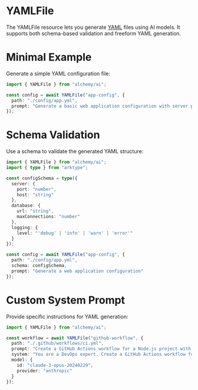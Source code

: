 # YAMLFile

The YAMLFile resource lets you generate [YAML](https://yaml.org/) files using AI models. It supports both schema-based validation and freeform YAML generation.

# Minimal Example

Generate a simple YAML configuration file:

```ts
import { YAMLFile } from "alchemy/ai";

const config = await YAMLFile("app-config", {
  path: "./config/app.yml",
  prompt: "Generate a basic web application configuration with server port, database URL, and logging level"
});
```

# Schema Validation

Use a schema to validate the generated YAML structure:

```ts
import { YAMLFile } from "alchemy/ai";
import { type } from "arktype";

const configSchema = type({
  server: {
    port: "number",
    host: "string"
  },
  database: {
    url: "string",
    maxConnections: "number"
  },
  logging: {
    level: "'debug' | 'info' | 'warn' | 'error'"
  }
});

const config = await YAMLFile("app-config", {
  path: "./config/app.yml",
  schema: configSchema,
  prompt: "Generate a web application configuration"
});
```

# Custom System Prompt

Provide specific instructions for YAML generation:

```ts
import { YAMLFile } from "alchemy/ai";

const workflow = await YAMLFile("github-workflow", {
  path: "./.github/workflows/ci.yml",
  prompt: "Create a GitHub Actions workflow for a Node.js project with testing and deployment",
  system: "You are a DevOps expert. Create a GitHub Actions workflow following best practices.",
  model: {
    id: "claude-3-opus-20240229",
    provider: "anthropic"
  }
});
```